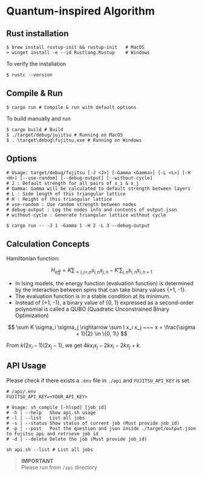 # Quantum-inspired Algorithm

## Rust installation

```shell
$ brew install rustup-init && rustup-init   # MacOS
> winget install -e --id Rustlang.Rustup    # Windows
```

To verify the installation

```shell
$ rustc --version
```

## Compile & Run

```shell
$ cargo run # Compile & run with default options
```

To build manually and run

```shell
$ cargo build # Build
$ ./target/debug/jujitsu # Running on MacOS
$ . \target\debug\fujitsu.exe # Running on Windows
```

## Options

```shell
# Usage: target/debug/fujitsu [-J <J>] [-Gamma <Gamma>] [-L <L>] [-H <H>] [--use-random] [--debug-output] [--without-cycle]
# J : Default strength for all pairs of x_i & x_j
# Gamma: Gamma will be calculated to default strength between layers
# L : Side length of this triangular lattice
# H : Height of this triangular lattice
# use-random : Use random strength between nodes
# debug-output : Log the nodes info and contents of output.json
# without-cycle : Generate triangular lattice without cycle

$ cargo run -- -J 1 -Gamma 1 -H 2 -L 3 --debug-output
```

## Calculation Concepts

Hamiltonian function:

$$
H_{eff} = K \sum_{<i, j>, n} s_{i, n}s_{j, n}  - K' \sum_{i, n} s_{i, n} s_{i, n+1}
$$

- In Ising models, the energy function (evaluation function) is determined by the interaction between spins that can take binary values {+1, -1}.
- The evaluation function is in a stable condition at its minimum.
- Instead of {+1, -1}, a binary value of {0, 1} expressed as a second-order polynomial
  is called a QUBO (Quadratic Unconstrained Binary Optimization)

$$
\sum K \sigma_i \sigma_j \rightarrow \sum I x_i x_j ~~~
x = \frac{\sigma + 1}{2} \in \{0, 1\}
$$

From $k(2x_i - 1)(2x_j - 1)$, we get $4kx_ix_j - 2kx_i - 2kx_j + k$.

## API Usage

Please check if there exists a `.env` file in `./api` and `FUJITSU_API_KEY` is set.

```dosini
# /api/.env
FUJITSU_API_KEY=<YOUR_API_KEY>
```

```shell
# Usage: sh compile [-hlspd] [job_id]
# -h | --help   Show api.sh usage
# -l | --list   List all jobs
# -s | --status Show status of current job (Must provide job_id)
# -p | --post   Post the question and json inside ./target/output.json to Fujitsu api and retrieve job id
# -d | --delete Delete the job (Must provide job_id)

sh api.sh --list # List all jobs
```

> **IMPORTANT**  
> Please run from `/api` directory
